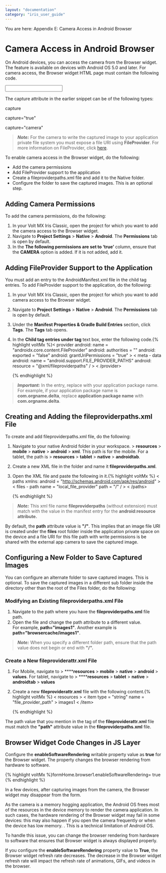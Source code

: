 ```yaml
---
layout: "documentation"
category: "iris_user_guide"
---
```

                         

You are here: Appendix E: Camera Access in Android Browser

Camera Access in Android Browser
================================

On Android devices, you can access the camera from the Browser widget. The feature is available on devices with Android OS 5.0 and later. For camera access, the Browser widget HTML page must contain the following code.

<input type=”file” accept=”image/\*” capture />

The capture attribute in the earlier snippet can be of the following types:

capture

capture="true"

capture="camera"

> **_Note:_** For the camera to write the captured image to your application private file system you must expose a file URI using **FileProvider**. For more information on FileProvider, click [here](https://developer.android.com/reference/android/support/v4/content/FileProvider.html).

To enable camera access in the Browser widget, do the following:

*   Add the camera permissions
*   Add FileProvider support to the application
*   Create a fileproviderpaths.xml file and add it to the Native folder.
*   Configure the folder to save the captured images. This is an optional step.

Adding Camera Permissions
-------------------------

To add the camera permissions, do the following:

1.  In your Volt MX Iris Classic, open the project for which you want to add the camera access to the Browser widget.
2.  Navigate to **Project Settings** > **Native** > **Android**. The **Permissions** tab is open by default.
3.  In the **The following permissions are set to ‘true’** column, ensure that the **CAMERA** option is added. If it is not added, add it.

Adding FileProvider Support to the Application
----------------------------------------------

You must add an entry to the AndroidManifest.xml file in the child tag entries. To add FileProvider support to the application, do the following:

1.  In your Volt MX Iris Classic, open the project for which you want to add camera access to the Browser widget.
2.  Navigate to **Project Settings** > **Native** > **Android**. The **Permissions** tab is open by default.
3.  Under the **Manifest Properties & Gradle Build Entries** section, click **Tags**. The **Tags** tab opens.
4.  In the **Child tag entries under <application> tag** text box, enter the following code.{% highlight voltMx %}< provider
    android: name = "androidx.core.content.FileProvider"
    android: authorities = "<application package name >"
    android: exported = "false"
    android: grantUriPermissions = "true" > < meta - data
    android: name = "android.support.FILE_PROVIDER_PATHS"
    android: resource = "@xml/fileproviderpaths" / > < /provider>
    
    {% endhighlight %}

> **_Important:_** In the <provider> entry, replace **<application package name>** with your application package name. For example, if your application package name is **com.orgname.delta**, replace **application package name** with **com.orgname.delta**.

Creating and Adding the fileproviderpaths.xml File
--------------------------------------------------

To create and add fileproviderpaths.xml file, do the following:

1.  Navigate to your native Android folder in your workspace. **<work space>** > **<VoltMX app folder>** **resources** > **mobile** > **native** > **android** > **xml**. This path is for the mobile. For a tablet, the path is **<work space>** > **<VoltMX app folder>** **resources** > **tablet** > **native** > **androidtab**.
2.  Create a new XML file in the folder and name it **fileproviderpaths.xml**.
3.  Open the XML file and paste the following in it.{% highlight voltMx %}<? xml version = "1.0"
    encoding = "utf-8" ?> < paths xmlns: android = "http://schemas.android.com/apk/res/android" > < files - path name = "local_file_provider"
    path = "/" / > < /paths>
    
    {% endhighlight %}

> **_Note:_** This xml file name **fileproviderpaths** (without extension) must match with the value in the manifest <provider> entry for the **android:resource attribute.**  
  
By default, the **path** attribute value is **"/"**. This implies that an image file URI is created under the **files** root folder inside the application private space on the device and a file URI for this file path with write permissions is be shared with the external app camera to save the captured image.

Configuring a New Folder to Save Captured Images
------------------------------------------------

You can configure an alternate folder to save captured images. This is optional. To save the captured images in a different sub folder inside the directory other than the root of the Files folder, do the following:

### Modifying an Existing fileproviderpaths.xml File

1.  Navigate to the path where you have the **fileproviderpaths.xml** file path.
2.  Open the file and change the path attribute to a different value.  
    For example, **path="images1"**. Another example is **path="browsercache/images1"**.

> **_Note:_** When you specify a different folder path, ensure that the path value does not begin or end with **"/".**

### Create a New fileproviderattr.xml File

1.  For Mobile, navigate to **<work space>** > **<VoltMX app folder>****resources** > **mobile** > **native** > **android** > **values**. For tablet, navigate to **<work space>** > **<VoltMX app folder>****resources** > **tablet** > **native** > **androidtab** > **values**
2.  Create a new **fileproviderattr.xml** file with the following content.{% highlight voltMx %}<? xml version = "1.0"
    encoding = "utf-8" ?> < resources > < item type = "string"
    name = "file_provider_path" > images1 < /item>
    </resources >
    
    {% endhighlight %}

The path value that you mention in the **<item>** tag of the **fileproviderattr.xml** file must match the **"path"** attribute value in the **fileproviderpaths.xml** file.

Browser Widget Code Changes in JS Layer
---------------------------------------

Configure the **enableSoftwareRendering** writable property value as **true** for the Browser widget. The property changes the browser rendering from hardware to software.

{% highlight voltMx %}formHome.browser1.enableSoftwareRendering= true
{% endhighlight %}

In a few devices, after capturing images from the camera, the Browser widget may disappear from the form.

As the camera is a memory hogging application, the Android OS frees most of the resources in the device memory to render the camera application. In such cases, the hardware rendering of the Browser widget may fail in some devices: this may also happen if you open the camera frequently or when the device has low memory. . This is a technical limitation of Android OS.

To handle this issue, you can change the browser rendering from hardware to software that ensures that Browser widget is always displayed properly.

If you configure the **enableSoftwareRendering** property value to **True**, the Browser widget refresh rate decreases. The decrease in the Browser widget refresh rate will impact the refresh rate of animations, GIFs, and videos in the browser.
